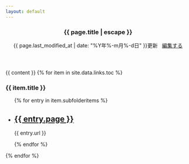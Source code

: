 ```yaml
---
layout: default
---
```

<article class="documentation">
<section class="blog">
<header class="doc-header">
<h1 class="doc-title">{{ page.title | escape }}</h1>
<p class="meta">
{{ page.last_modified_at | date: "%Y年%-m月%-d日" }}更新
&nbsp;
<i class="fa-pencil"></i>
<a href="https://github.com/{{ site.repository }}/blob/master/{{ page.path }}" alt="Edit">
編集する
</a>
</p>
</header>
  {{ content }}
  {% for item in site.data.links.toc %}
    <h3>{{ item.title }}</h3>
      <ul class="list">
        {% for entry in item.subfolderitems %}
          <li>
            <h2><a href="{{ entry.url }}">{{ entry.page }}</a></h2>
            <p class="meta">{{ entry.url }}</p>
          </li>
        {% endfor %}
      </ul>
  {% endfor %}
</section>
</article>

<script>
{% include js/anchor.min.js %}
</script>
<script>anchors.add('h1, h2, h3, h4, h5, h6');</script>

<script>
function connecttext( textid, ischecked ) {
  document.getElementById(textid).disabled = !ischecked;
}
</script>
